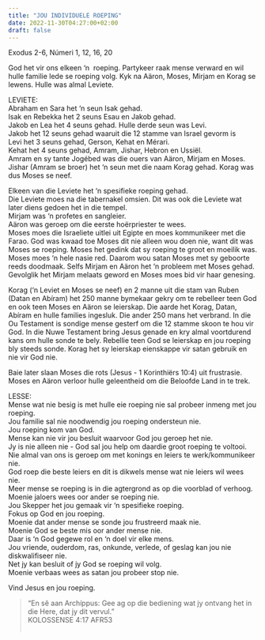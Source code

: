 ```yaml
---
title: "JOU INDIVIDUELE ROEPING"
date: 2022-11-30T04:27:00+02:00
draft: false
---
```

<html>
 <head></head>
 <body>
  <p>Exodus 2-6, Númeri 1, 12, 16, 20</p>
  <p>God het vir ons elkeen ‘n &nbsp;roeping. Partykeer raak mense verward en wil hulle familie lede se roeping volg. Kyk na Aäron, Moses, Mirjam en Korag se lewens. Hulle was almal Leviete.</p>
  <p>LEVIETE:<br>Abraham en Sara het ‘n seun Isak gehad.<br>Isak en Rebekka het 2 seuns Esau en Jakob gehad.<br>Jakob en Lea het 4 seuns gehad. Hulle derde seun was Levi.<br>Jakob het 12 seuns gehad waaruit die 12 stamme van Israel gevorm is<br>Levi het 3 seuns gehad, Gerson, Kehat en Mérari.<br>Kehat het 4 seuns gehad, Amram, Jishar, Hebron en Ussiël.<br>Amram en sy tante Jogébed was die ouers van Aäron, Mirjam en Moses.<br>Jishar (Amram se broer) het ‘n seun met die naam Korag gehad. Korag was dus Moses se neef.</p>
  <p>Elkeen van die Leviete het ‘n spesifieke roeping gehad.&nbsp;<br>Die Leviete moes na die tabernakel omsien. Dit was ook die Leviete wat later diens gedoen het in die tempel.<br>Mirjam was ‘n profetes en sangleier.&nbsp;<br>Aäron was geroep om die eerste hoërpriester te wees.<br>Moses moes die Israeliete uitlei uit Egipte en moes kommunikeer met die Farao. God was kwaad toe Moses dit nie alleen wou doen nie, want dit was Moses se roeping. Moses het gedink dat sy roeping te groot en moeilik was. Moses moes ‘n hele nasie red. Daarom wou satan Moses met sy geboorte reeds doodmaak. Selfs Mirjam en Aäron het ‘n probleem met Moses gehad. Gevolglik het Mirjam melaats geword en Moses moes bid vir haar genesing.</p>
  <p>Korag (‘n Leviet en Moses se neef) en 2 manne uit die stam van Ruben (Datan en Abíram) het 250 manne bymekaar gekry om te rebelleer teen God en ook teen Moses en Aäron se leierskap. Die aarde het Korag, Datan, Abíram en hulle families ingesluk. Die ander 250 mans het verbrand. In die Ou Testament is sondige mense gesterf om die 12 stamme skoon te hou vir God. In die Nuwe Testament bring Jesus genade en kry almal voortdurend kans om hulle sonde te bely. Rebellie teen God se leierskap en jou roeping bly steeds sonde. Korag het sy leierskap eienskappe vir satan gebruik en nie vir God nie.</p>
  <p>Baie later slaan Moses die rots (Jesus - 1 Korinthiërs 10:4) uit frustrasie. Moses en Aäron verloor hulle geleentheid om die Beloofde Land in te trek.</p>
  <p>LESSE:<br>Mense wat nie besig is met hulle eie roeping nie sal probeer inmeng met jou roeping.<br>Jou familie sal nie noodwendig jou roeping ondersteun nie.<br>Jou roeping kom van God.&nbsp;<br>Mense kan nie vir jou besluit waarvoor God jou geroep het nie.<br>Jy is nie alleen nie - God sal jou help om daardie groot roeping te voltooi.<br>Nie almal van ons is geroep om met konings en leiers te werk/kommunikeer nie.&nbsp;<br>God roep die beste leiers en dit is dikwels mense wat nie leiers wil wees nie.&nbsp;<br>Meer mense se roeping is in die agtergrond as op die voorblad of verhoog.<br>Moenie jaloers wees oor ander se roeping nie.<br>Jou Skepper het jou gemaak vir ‘n spesifieke roeping.<br>Fokus op God en jou roeping.<br>Moenie dat ander mense se sonde jou frustreerd maak nie.<br>Moenie God se beste mis oor ander mense nie.<br>Daar is ‘n God gegewe rol en ‘n doel vir elke mens.<br>Jou vriende, ouderdom, ras, onkunde, verlede, of geslag kan jou nie diskwalifiseer nie.&nbsp;<br>Net jy kan besluit of jy God se roeping wil volg.<br>Moenie verbaas wees as satan jou probeer stop nie.</p>
  <p>Vind Jesus en jou roeping.</p>
  <blockquote>
   <p>“En sê aan Archíppus: Gee ag op die bediening wat jy ontvang het in die Here, dat jy dit vervul.”<br>‭‭KOLOSSENSE‬ ‭4‬:‭17‬ ‭AFR53‬‬<br>&nbsp;</p>
  </blockquote>
 </body>
</html>